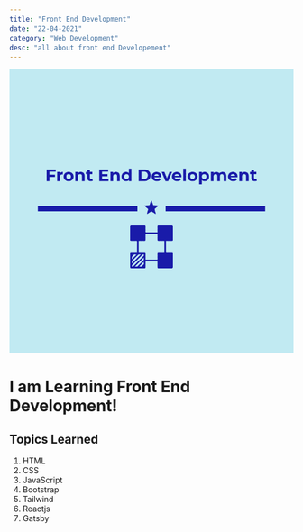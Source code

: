 ```yaml
---
title: "Front End Development"
date: "22-04-2021"
category: "Web Development"
desc: "all about front end Developement"
---
```

![front End](./twitter_profile_image.png)

# I am Learning Front End Development!

## Topics Learned
1. HTML
2. CSS
3. JavaScript
4. Bootstrap
5. Tailwind
6. Reactjs
7. Gatsby